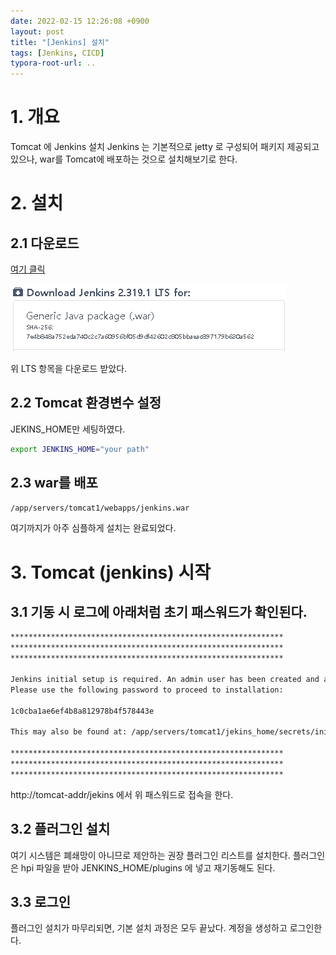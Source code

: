 ```yaml
---
date: 2022-02-15 12:26:08 +0900
layout: post
title: "[Jenkins] 설치"
tags: [Jenkins, CICD]
typora-root-url: ..
---
```



# 1. 개요
Tomcat 에 Jenkins 설치
Jenkins 는 기본적으로 jetty 로 구성되어 패키지 제공되고 있으나,
war를 Tomcat에 배포하는 것으로 설치해보기로 한다.



# 2. 설치
## 2.1 다운로드
[여기 클릭](https://www.jenkins.io/download/)

![InstallJenkins_1](/../assets/posts/images/04-Jenkins/InstallJenkins/InstallJenkins_1.png)

위 LTS 항목을 다운로드 받았다.



## 2.2 Tomcat 환경변수 설정
JEKINS_HOME만 세팅하였다.

```bash
export JENKINS_HOME="your path"
```



## 2.3 war를 배포

```bash
/app/servers/tomcat1/webapps/jenkins.war
```
여기까지가 아주 심플하게 설치는 완료되었다.



# 3. Tomcat (jenkins) 시작
## 3.1 기동 시 로그에 아래처럼 초기 패스워드가 확인된다.

```bash
*************************************************************
*************************************************************
*************************************************************

Jenkins initial setup is required. An admin user has been created and a password generated.
Please use the following password to proceed to installation:

1c0cba1ae6ef4b8a812978b4f578443e

This may also be found at: /app/servers/tomcat1/jekins_home/secrets/initialAdminPassword

*************************************************************
*************************************************************
*************************************************************
```

http://tomcat-addr/jekins 에서 위 패스워드로 접속을 한다.



## 3.2 플러그인 설치
여기 시스템은 폐쇄망이 아니므로 제안하는 권장 플러그인 리스트를 설치한다.
플러그인은 hpi 파일을 받아 JENKINS_HOME/plugins 에 넣고 재기동해도 된다.



## 3.3 로그인
플러그인 설치가 마무리되면, 기본 설치 과정은 모두 끝났다.
계정을 생성하고 로그인한다.
